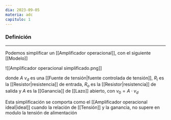 ```yaml
---
dia: 2023-09-05
materia: adc
capitulo: 1
---
```

### Definición
---
Podemos simplificar un [[Amplificador operacional]], con el siguiente [[Modelo]]

![[Amplificador operacional simplificado.png]]

donde $A ~ v_d$ es una [[Fuente de tensión|fuente controlada de tensión]], $R_i$ es la [[Resistor|resistencia]] de entrada, $R_o$ es la [[Resistor|resistencia]] de salida y $A$ es la [[Ganancia]] de [[Lazo]] abierto, con $v_0 = A \cdot v_d$

Esta simplificación se comporta como el [[Amplificador operacional ideal|ideal]] cuando la relación de [[Tensión]] y la ganancia, no supere en modulo la tensión de alimentación
